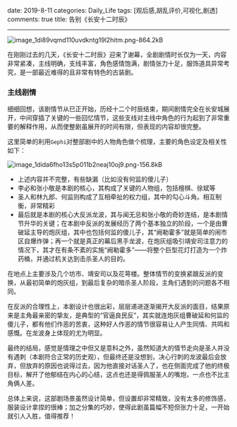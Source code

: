 date: 2019-8-11
categories: Daily_Life
tags: [观后感,胡乱评价,可视化,剧透]
comments: true
title: 告别《长安十二时辰》

---

![image_1di89vqmd110uvdkntg19l2hitm.png-864.2kB][1]

在刚刚过去的几天，《长安十二时辰》迎来了谢幕，全剧剧情时长仅为一天，内容非常紧凑，主线明确，支线丰富，角色感情饱满，剧情张力十足，服饰道具异常考究，是一部最近难得的且非常有特色的古装剧。

### 主线剧情

细细回想，该剧情节从巳正开始，历经十二个时辰结束，期间剧情完全在长安城展开，中间穿插了关键的一些回忆情节，这些支线对主线中角色的行为起到了非常重要的解释作用，从而使整剧虽展开的时间有限，但表现的内容却很完整。

这里简单的利用`Gephi`对整部剧中的人物角色做个梳理，主要的角色设定及相关性如下：

![image_1dida6fho13s5p011b2neaj10oj9.png-156.8kB][2]

- 上述内容并不完整，有些缺漏（比如没有何监的傻儿子）
- 李必和张小敬是本剧的核心，其构成了关键的人物组，包括檀棋、徐斌等
- 圣人和林九郎、何监则构成了互相牵扯的权力组，其中的勾心斗角。相互制衡，非常精彩
- 最后就是本剧的核心大反派龙波，其与闻无忌和张小敬的奇妙连结，是本剧情节升华的关键；在本剧中反派的发展经历了两个基本独立的阶段，一个是由曹破延主导的炮灰组，其中也包括何监的傻儿子，其“阙勒霍多”就是简单的闹市区自爆炸弹；再一个就是真正的幕后黑手龙波，在炮灰组吸引靖安司注意力的情况下，其才在有条不紊的实施“阙勒霍多”——将整个巨型花灯打造为一个炸药桶，并通过机关达到击杀圣人的目的。


在地点上主要涉及几个坊市、靖安司以及花萼楼。整体情节的变换紧跟反派的变换，从最初简单的炮灰组，到最后复杂的暗杀圣人阶段，主角们遇到的问题各不相同。

在反派的合理性上，本剧设计也很出彩，层层递进逐渐揭开大反派的面目，结果原来是主角最亲密的挚友，是典型的“官逼良民反”，其实就连炮灰组曹破延和何监的傻儿子，都有他们作恶的苦衷，这种好人作恶的情节很容易让人产生同情、共鸣和感慨。在龙波身上体现的尤为明显。

最终的结局，感觉是情理之中但又是意料之外，虽然知道大的情节走向是圣人并没有遇刺（本剧符合正常的历史观），但最终还是没想到，决心行刺的龙波最后会放弃，但放弃的原因也说得过去，因为他直接对话圣人了，也在侧面完成了他的终极目标，解开了他郁结在内心的心结，这点也还是得佩服圣人的嘴炮，一点也不比主角俩人差。


总体上来说，这部剧场景虽然设计简单，但设置却非常精致，没有太多的修饰感，服装设计拿捏的很棒；加之分集的巧妙，使得此剧虽篇幅不短但张力十足，一开始就引人入胜，值得推荐！






  [1]: http://static.zybuluo.com/EVA001/7decaqx8wqf0qztwfe50592n/image_1di89vqmd110uvdkntg19l2hitm.png
  [2]: http://static.zybuluo.com/EVA001/e23zy09f3eylolocxti60vgt/image_1dida6fho13s5p011b2neaj10oj9.png